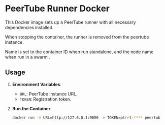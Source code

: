 # PeerTube Runner Docker 

This Docker image sets up a PeerTube runner with all necessary dependencies installed.  

When stopping the container, the runner is removed from the peertube instance.

Name is set to the container ID when run standalone, and the node name when run in a swarm .

## Usage

1. **Environment Variables**:
   - `URL`: PeerTube instance URL.
   - `TOKEN`: Registration token.

2. **Run the Container**:
   ```bash
   docker run -e URL=http://127.0.0.1:9000 -e TOKEN=ptrrt-**** peertube-runner
   ```
